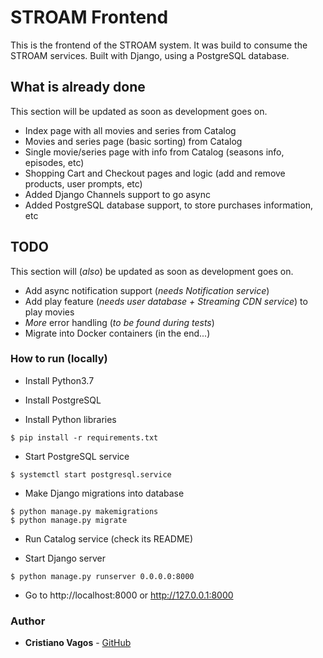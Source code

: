 # STROAM Frontend

This is the frontend of the STROAM system. It was build to consume the STROAM services.
Built with Django, using a PostgreSQL database.

## What is already done
This section will be updated as soon as development goes on.
* Index page with all movies and series from Catalog
* Movies and series page (basic sorting) from Catalog
* Single movie/series page with info from Catalog (seasons info, episodes, etc)
* Shopping Cart and Checkout pages and logic (add and remove products, user prompts, etc)
* Added Django Channels support to go async
* Added PostgreSQL database support, to store purchases information, etc

## TODO
This section will (_also_) be updated as soon as development goes on.
* Add async notification support (_needs Notification service_)
* Add play feature (_needs user database + Streaming CDN service_) to play movies
* _More_ error handling (_to be found during tests_)
* Migrate into Docker containers (in the end...)

### How to run (locally)

* Install Python3.7

* Install PostgreSQL

* Install Python libraries
```
$ pip install -r requirements.txt
```

* Start PostgreSQL service
```
$ systemctl start postgresql.service
```

* Make Django migrations into database
```
$ python manage.py makemigrations
$ python manage.py migrate
```

* Run Catalog service (check its README)

* Start Django server
```
$ python manage.py runserver 0.0.0.0:8000
```

* Go to http://localhost:8000 or http://127.0.0.1:8000

### Author
* **Cristiano Vagos** - [GitHub](https://github.com/cristianovagos)